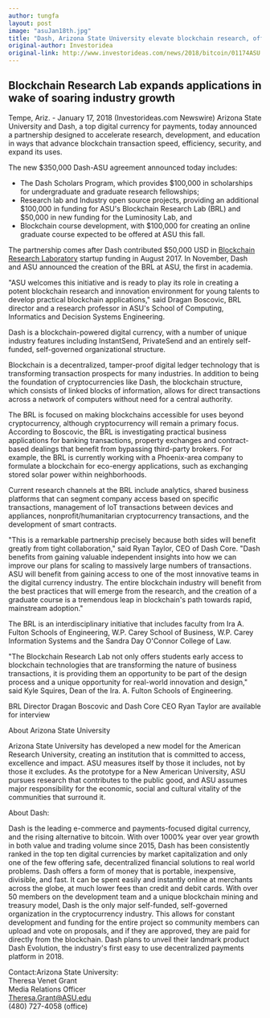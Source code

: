 ```yaml
---
author: tungfa
layout: post
image: "asuJan18th.jpg"
title: "Dash, Arizona State University elevate blockchain research, offer graduate course and scholarships"
original-author: Investoridea
original-link: http://www.investorideas.com/news/2018/bitcoin/01174ASU.asp
---
```


Blockchain Research Lab expands applications in wake of soaring industry growth
-------------------------------------------------------------------------------

Tempe, Ariz. - January 17, 2018 (Investorideas.com Newswire) Arizona State University and Dash, a top digital currency for payments, today announced a partnership designed to accelerate research, development, and education in ways that advance blockchain transaction speed, efficiency, security, and expand its uses.

The new $350,000 Dash-ASU agreement announced today includes:

-   The Dash Scholars Program, which provides $100,000 in scholarships for undergraduate and graduate research fellowships;
-   Research lab and Industry open source projects, providing an additional $100,000 in funding for ASU's Blockchain Research Lab (BRL) and $50,000 in new funding for the Luminosity Lab, and
-   Blockchain course development, with $100,000 for creating an online graduate course expected to be offered at ASU this fall.

The partnership comes after Dash contributed $50,000 USD in [Blockchain Research Laboratory](https://blockchain.asu.edu/) startup funding in August 2017. In November, Dash and ASU announced the creation of the BRL at ASU, the first in academia.

"ASU welcomes this initiative and is ready to play its role in creating a potent blockchain research and innovation environment for young talents to develop practical blockchain applications," said Dragan Boscovic, BRL director and a research professor in ASU's School of Computing, Informatics and Decision Systems Engineering.

Dash is a blockchain-powered digital currency, with a number of unique industry features including InstantSend, PrivateSend and an entirely self-funded, self-governed organizational structure.

Blockchain is a decentralized, tamper-proof digital ledger technology that is transforming transaction prospects for many industries. In addition to being the foundation of cryptocurrencies like Dash, the blockchain structure, which consists of linked blocks of information, allows for direct transactions across a network of computers without need for a central authority.

The BRL is focused on making blockchains accessible for uses beyond cryptocurrency, although cryptocurrency will remain a primary focus. According to Boscovic, the BRL is investigating practical business applications for banking transactions, property exchanges and contract-based dealings that benefit from bypassing third-party brokers. For example, the BRL is currently working with a Phoenix-area company to formulate a blockchain for eco-energy applications, such as exchanging stored solar power within neighborhoods.

Current research channels at the BRL include analytics, shared business platforms that can segment company access based on specific transactions, management of IoT transactions between devices and appliances, nonprofit/humanitarian cryptocurrency transactions, and the development of smart contracts.

"This is a remarkable partnership precisely because both sides will benefit greatly from tight collaboration," said Ryan Taylor, CEO of Dash Core. "Dash benefits from gaining valuable independent insights into how we can improve our plans for scaling to massively large numbers of transactions. ASU will benefit from gaining access to one of the most innovative teams in the digital currency industry. The entire blockchain industry will benefit from the best practices that will emerge from the research, and the creation of a graduate course is a tremendous leap in blockchain's path towards rapid, mainstream adoption."

The BRL is an interdisciplinary initiative that includes faculty from Ira A. Fulton Schools of Engineering, W.P. Carey School of Business, W.P. Carey Information Systems and the Sandra Day O'Connor College of Law.

"The Blockchain Research Lab not only offers students early access to blockchain technologies that are transforming the nature of business transactions, it is providing them an opportunity to be part of the design process and a unique opportunity for real-world innovation and design," said Kyle Squires, Dean of the Ira. A. Fulton Schools of Engineering.

BRL Director Dragan Boscovic and Dash Core CEO Ryan Taylor are available for interview

About Arizona State University

Arizona State University has developed a new model for the American Research University, creating an institution that is committed to access, excellence and impact. ASU measures itself by those it includes, not by those it excludes. As the prototype for a New American University, ASU pursues research that contributes to the public good, and ASU assumes major responsibility for the economic, social and cultural vitality of the communities that surround it.

About Dash:

Dash is the leading e-commerce and payments-focused digital currency, and the rising alternative to bitcoin. With over 1000% year over year growth in both value and trading volume since 2015, Dash has been consistently ranked in the top ten digital currencies by market capitalization and only one of the few offering safe, decentralized financial solutions to real world problems. Dash offers a form of money that is portable, inexpensive, divisible, and fast. It can be spent easily and instantly online at merchants across the globe, at much lower fees than credit and debit cards. With over 50 members on the development team and a unique blockchain mining and treasury model, Dash is the only major self-funded, self-governed organization in the cryptocurrency industry. This allows for constant development and funding for the entire project so community members can upload and vote on proposals, and if they are approved, they are paid for directly from the blockchain. Dash plans to unveil their landmark product Dash Evolution, the industry's first easy to use decentralized payments platform in 2018.

Contact:Arizona State University:\
Theresa Venet Grant\
Media Relations Officer\
Theresa.Grant@ASU.edu\
(480) 727-4058 (office)
